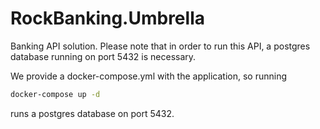 # RockBanking.Umbrella

Banking API solution. Please note that in order to run this API, a postgres database running on port 5432 is necessary.

We provide a docker-compose.yml with the application, so running

```sh
docker-compose up -d
```

runs a postgres database on port 5432.
